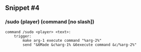 ## Snippet #4
### /sudo (player) (command [no slash])
```
command /sudo <player> <text>:
	trigger:
		make arg-1 execute command "%arg-2%"
		send "&6Made &c%arg-1% &6execute command &c/%arg-2%"
```
